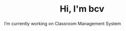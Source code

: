 <h1 align="center">Hi, I'm bcv</h1>
<h3 align="center"></h3>
<!-- Date 27-->
<!-- <p align="center"> <img src="https://komarev.com/ghpvc/?username=vnvb&label=Profile%20views&color=0e75b6&style=flat" alt="vnvb" /> </p>- -->
 I’m currently working on Classroom Management System



